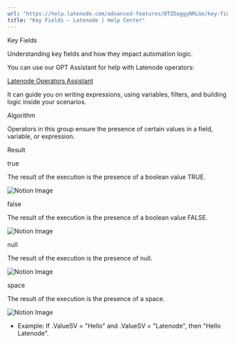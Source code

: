 ```yaml
---
url: "https://help.latenode.com/advanced-features/DTZDaggyNRLGe/key-fields/DTZDagfsyAmEGPVrLm"
title: "Key Fields – Latenode | Help Center"
---
```


 Key Fields

Understanding key fields and how they impact automation logic.




You can use our GPT Assistant for help with Latenode operators:

 [Latenode Operators Assistant](https://chatgpt.com/g/g-dcbebf-latenode-operators-assistant)

It can guide you on writing expressions, using variables, filters, and building logic inside your scenarios.

 Algorithm

Operators in this group ensure the presence of certain values in a field, variable, or expression.

 Result

 true

The result of the execution is the presence of a boolean value TRUE.

![Notion Image](https://www.notion.so/image/https%A%F%Fprod-files-secure.s.us-west-.amazonaws.com%Ffbefde--fff--dca%Fed-dbc-a-be-ad%FUntitled.png?table=block&id=d-a-e-ace-dfecabdfd&cache=v)

 false

The result of the execution is the presence of a boolean value FALSE.

![Notion Image](https://www.notion.so/image/https%A%F%Fprod-files-secure.s.us-west-.amazonaws.com%Ffbefde--fff--dca%Fff--a-a-ecea%FUntitled.png?table=block&id=d-a-be-a-ebaff&cache=v)

 null

The result of the execution is the presence of null.

![Notion Image](https://www.notion.so/image/https%A%F%Fprod-files-secure.s.us-west-.amazonaws.com%Ffbefde--fff--dca%Ff-ec-f-e-abe%FUntitled.png?table=block&id=d-a-d-a-cecfc&cache=v)

 space

The result of the execution is the presence of a space.

![Notion Image](https://www.notion.so/image/https%A%F%Fs-us-west-.amazonaws.com%Fsecure.notion-static.com%Fee-b-d-bd-dacc%FUntitled.png?table=block&id=d-a--afd-cffbbdfb&cache=v)

- Example: If .ValueSV = "Hello" and .ValueSV = "Latenode", then "Hello Latenode".